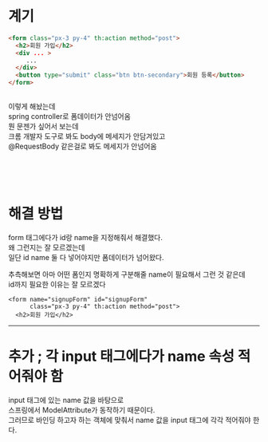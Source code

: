 # 계기  
```html
<form class="px-3 py-4" th:action method="post">
  <h2>회원 가입</h2>
  <div ... >
     ...  
  </div>
  <button type="submit" class="btn btn-secondary">회원 등록</button>
</form>
  
```
이렇게 해놨는데  
spring controller로 폼데이터가 안넘어옴  
뭔 문젠가 싶어서 보는데  
크롬 개발자 도구로 봐도 body에 메세지가 안담겨있고  
@RequestBody 같은걸로 봐도 메세지가 안넘어옴  
  
  <br><br><br>
  
# 해결 방법 
form 태그에다가 id랑 name을 지정해줘서 해결했다.  
왜 그런지는 잘 모르겠는데  
일단 id name 둘 다 넣어야지만 폼데이터가 넘어왔다.  
  
추측해보면 아마 어떤 폼인지 명확하게 구분해줄 name이 필요해서 그런 것 같은데   
id까지 필요한 이유는 잘 모르겠다  

```
<form name="signupForm" id="signupForm" 
      class="px-3 py-4" th:action method="post">
  <h2>회원 가입</h2>
```

---

# 추가 ; 각 input 태그에다가 name 속성 적어줘야 함
input 태그에 있는 name 값을 바탕으로  
스프링에서 ModelAttribute가 동작하기 때문이다.  
그러므로 바인딩 하고자 하는 객체에 맞춰서 name 값을 input 태그에 각각 적어줘야 한다.  
